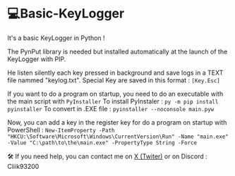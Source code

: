 # 💻Basic-KeyLogger

It's a basic KeyLogger in Python !

The PynPut library is needed but installed automatically at the launch of the KeyLogger with PIP.

He listen silently each key pressed in background and save logs in a TEXT file nammed "keylog.txt". Special Key are saved in this format : ```[Key.Esc]```

If you want to do a program on startup, you need to do an executable with the main script with ```PyInstaller```
To install PyInstaler : ```py -m pip install pyinstaller```
To convert in .EXE file : ```pyinstaller --noconsole main.pyw```

Now, you can add a key in the register key for do a program on startup with PowerShell : ```New-ItemProperty -Path "HKCU:\Software\Microsoft\Windows\CurrentVersion\Run" -Name "main.exe" -Value "C:\path\to\the\main.exe" -PropertyType String -Force```


🛠 If you need help, you can contact me on [X (Twiter)](https://x.com.Nudryk) or on Discord : Cliik93200






